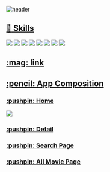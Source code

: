 
![header](https://capsule-render.vercel.app/api?type=waving&color=auto&height=300&section=header&text=Movies%20Project&fontSize=90)
<a href="url" > <h2>:pencil: Skills </h2> </a>
<div>
	   <img src="https://img.shields.io/badge/React-61DAFB?style=flat-square&logo=React&logoColor=white"/>
  <img src="https://img.shields.io/badge/Redux-764ABC?style=flat-square&logo=Redux&logoColor=white"/>
  <img src="https://img.shields.io/badge/Axios-5A29E4?style=flat-square&logo=Axios&logoColor=white"/>
	<img src="https://img.shields.io/badge/HTML5-E34F26?style=flat-square&logo=HTML5&logoColor=white" />
	<img src="https://img.shields.io/badge/CSS3-1572B6?style=flat-square&logo=CSS3&logoColor=white" />
  <img src="https://img.shields.io/badge/JavaScript-F7DF1E?style=flat-square&logo=JavaScript&logoColor=white"/>
  <img src="https://img.shields.io/badge/Node.js-339933?style=flat-square&logo=Node.js&logoColor=white"/>
  <img src="https://img.shields.io/badge/Bootstrap-7952B3?style=flat-square&logo=Bootstrap&logoColor=white"/>
</div>
<a href="url" > <h2>:mag: link </h2></a>
<a href="url" > <h2>:pencil: App Composition </h2> </a>
<a href="url" > <h3>:pushpin: Home </h2> </a>
<img src="https://user-images.githubusercontent.com/103566149/216255166-e833d7a0-466e-4bed-81bd-ff69c2af4366.png">
<a href="url" > <h3>:pushpin: Detail </h2> </a>
<a href="url" > <h3>:pushpin: Search Page </h2> </a>
<a href="url" > <h3>:pushpin: All Movie Page </h2> </a>






